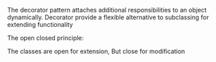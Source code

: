 The decorator pattern attaches additional responsibilities to an object dynamically.
Decorator provide a flexible alternative to subclassing for extending functionality


The open closed principle:

The classes are open for extension, But close for modification
